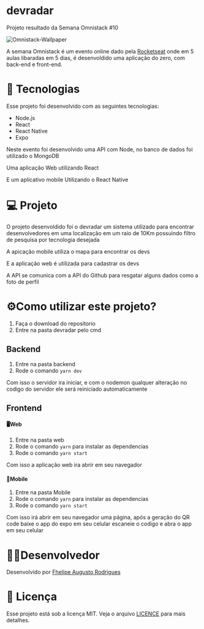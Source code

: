 # devradar
 Projeto resultado da Semana Omnistack #10 

 ![Omnistack-Wallpaper](https://user-images.githubusercontent.com/59922096/73108435-1dfd7380-3edf-11ea-90bd-29478f4acfdb.png)

A semana Omnistack é um evento online dado pela [Rocketseat](https://rocketseat.com.br/) onde em 5 aulas libaradas em 5 dias, é desenvoldido uma aplicação do zero, com back-end e front-end.


#  🚀 Tecnologias
Esse projeto foi desenvolvido com as seguintes tecnologias:

* Node.js
* React
* React Native
* Expo

Neste evento foi desenvolvido uma API com Node, no banco de dados foi utilizado o MongoDB

Uma aplicação Web utilizando React

E um aplicativo mobile Utilizando o React Native

# 💻 Projeto
O projeto desenvoldido foi o devradar um sistema utilizado para encontrar desenvolvedores em uma localização em um raio de 10Km possuindo filtro de pesquisa por tecnologia desejada

A apicação mobile utiliza o mapa para encontrar os devs

E a aplicação web é utilizada para cadastrar os devs

A API se comunica com a API do Github para resgatar alguns dados como a foto de perfil

# ⚙️Como utilizar este projeto?
1. Faça o download do repositorio
2. Entre na pasta devradar pelo cmd


## Backend
1. Entre na pasta backend
2. Rode o comando ```yarn dev```

Com isso o servidor ira iniciar, e com o nodemon qualquer alteração no codigo do servidor ele será reiniciado automaticamente

## Frontend
#### 🖥️Web
1. Entre na pasta web
2. Rode o comando ```yarn``` para instalar as dependencias
3. Rode o comando ```yarn start```

Com isso a aplicação web ira abrir em seu navegador 

#### 📱Mobile
1. Entre na pasta Mobile
2. Rode o comando ```yarn``` para instalar as dependencias
3. Rode o comando ```yarn start```

Com isso irá abrir em seu navegador uma página, após a geração do QR code baixe o app do expo em seu celular escaneie o codigo e abra o app em seu celular 

# 👨‍💻Desenvolvedor
Desenvolvido por [Fhelipe Augusto Rodrigues](https://www.linkedin.com/in/fhelipe-rodrigues-b57a52196/)

# 📝 Licença
Esse projeto está sob a licença MIT. Veja o arquivo [LICENCE](https://github.com/oFhelipe/devradar/blob/master/LICENSE) para mais detalhes.
